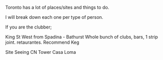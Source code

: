 Toronto has a lot of places/sites and things to do.

I will break down each one per type of person.

If you are the clubber;

King St West from Spadina - Bathurst
Whole bunch of clubs, bars, 1 strip joint. retaurantes. Recommend Keg

Site Seeing
CN Tower
Casa Loma

